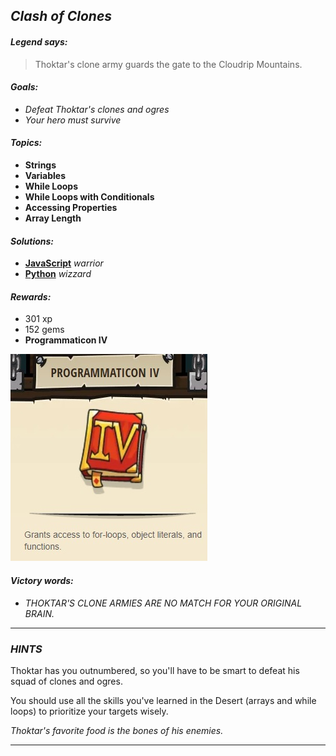 ## _Clash of Clones_

#### _Legend says:_
> Thoktar's clone army guards the gate to the Cloudrip Mountains.

#### _Goals:_
+ _Defeat Thoktar's clones and ogres_
+ _Your hero must survive_

#### _Topics:_
+ **Strings**
+ **Variables**
+ **While Loops**
+ **While Loops with Conditionals**
+ **Accessing Properties**
+ **Array Length**

#### _Solutions:_
+ **[JavaScript](clashOfClones.js)** _warrior_
+ **[Python](clash_of_clones.py)** _wizzard_

#### _Rewards:_
+ 301 xp
+ 152 gems
+ **Programmaticon IV**

![](img/book.jpg)

#### _Victory words:_
+ _THOKTAR'S CLONE ARMIES ARE NO MATCH FOR YOUR ORIGINAL BRAIN._

___

### _HINTS_

Thoktar has you outnumbered, so you'll have to be smart to defeat his squad of clones and ogres.

You should use all the skills you've learned in the Desert (arrays and while loops) to prioritize your targets wisely.

_Thoktar's favorite food is the bones of his enemies._

___

